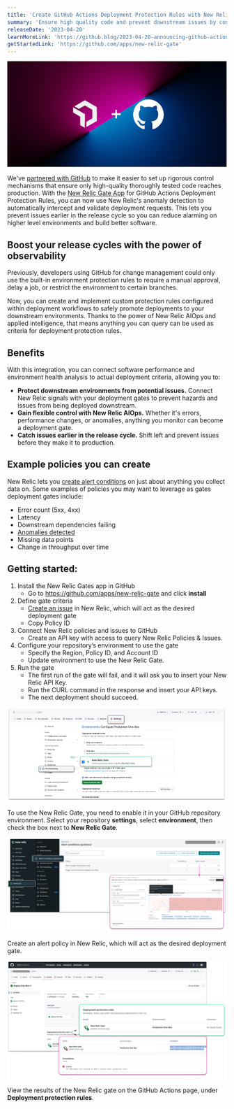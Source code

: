 ```yaml
---
title: 'Create GitHub Actions Deployment Protection Rules with New Relic AIOps'
summary: 'Ensure high quality code and prevent downstream issues by connecting system health to GitHub Actions Deployment Protection Rules.'
releaseDate: '2023-04-20'
learnMoreLink: 'https://github.blog/2023-04-20-announcing-github-actions-deployment-protection-rules-now-in-public-beta'
getStartedLink: 'https://github.com/apps/new-relic-gate'
---
```


![Image showing New Relic and GitHub logos.](./images/newrelic_github_logos.png "Image showing New Relic and GitHub logos.")

We've [partnered with GitHub](https://github.blog/2023-04-20-announcing-github-actions-deployment-protection-rules-now-in-public-beta) to make it easier to set up rigorous control mechanisms that ensure only high-quality thoroughly tested code reaches production. With the [New Relic Gate App](https://github.com/apps/new-relic-gate) for GitHub Actions Deployment Protection Rules, you can now use New Relic's anomaly detection to automatically intercept and validate deployment requests. This lets you prevent issues earlier in the release cycle so you can reduce alarming on higher level environments and build better software.

## Boost your release cycles with the power of observability
Previously, developers using GitHub for change management could only use the built-in environment protection rules to require a manual approval, delay a job, or restrict the environment to certain branches. 

Now, you can create and implement custom protection rules configured within deployment workflows to safely promote deployments to your downstream environments. Thanks to the power of New Relic AIOps and applied intelligence, that means anything you can query can be used as criteria for deployment protection rules. 

## Benefits
With this integration, you can connect software performance and environment health analysis to actual deployment criteria, allowing you to:

- **Protect downstream environments from potential issues.** Connect New Relic signals with your deployment gates to prevent hazards and issues from being deployed downstream.
- **Gain flexible control with New Relic AIOps.** Whether it's errors, performance changes, or anomalies, anything you monitor can become a deployment gate. 
- **Catch issues earlier in the release cycle.** Shift left and prevent issues before they make it to production.

## Example policies you can create
New Relic lets you [create alert conditions](https://docs.newrelic.com/docs/alerts-applied-intelligence/new-relic-alerts/get-started/your-first-nrql-condition/) on just about anything you collect data on. Some examples of policies you may want to leverage as gates deployment gates include:

- Error count (5xx, 4xx)
- Latency
- Downstream dependencies failing
- [Anomalies detected](https://docs.newrelic.com/docs/alerts-applied-intelligence/applied-intelligence/anomaly-detection/anomaly-detection-applied-intelligence/)
- Missing data points
- Change in throughput over time

## Getting started:
1. Install the New Relic Gates app in GitHub
    * Go to https://github.com/apps/new-relic-gate and click **install**
2. Define gate criteria 
    * [Create an issue](https://docs.newrelic.com/docs/alerts-applied-intelligence/new-relic-alerts/alert-policies/specify-when-alerts-create-incidents/) in New Relic, which will act as the desired deployment gate
    * Copy Policy ID
3. Connect New Relic policies and issues to GitHub
    * Create an API key with access to query New Relic Policies & Issues. 
4. Configure your repository’s environment to use the gate
    * Specify the Region, Policy ID, and Account ID
    * Update environment to use the New Relic Gate.
5. Run the gate
    * The first run of the gate will fail, and it will ask you to insert your New Relic API Key.
    * Run the CURL command in the response and insert your API keys.
    * The next deployment should succeed.

![GitHub settings page.](./images/gh_settings_configure.png "A screenshot showing the GitHub settings page.")
<figcaption>To use the New Relic Gate, you need to enable it in your GitHub repository environment. Select your repository  <b>settings</b>, select <b>environment</b>, then check the box next to <b>New Relic Gate</b>.</figcaption>

![screenshot showing New Relic alert conditions.](./images/gh_nr_conditions.png "A screenshot showing New Relic alert conditions.")
<figcaption>Create an alert policy in New Relic, which will act as the desired deployment gate.</figcaption>

![screenshot deployment protection rules in GitHub.](./images/gh_action_passed_failed.png "A screenshot deployment protection rules in GitHub.")
<figcaption>View the results of the New Relic gate on the GitHub Actions page, under <b>Deployment protection rules</b>.</figcaption>